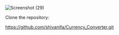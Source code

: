 

![Screenshot (29)](https://github.com/shivanifa/Currency_Converter/assets/167876927/62e17b90-d015-433b-a1f8-12abe0d3f10c)

Clone the repository:

https://github.com/shivanifa/Currency_Converter.git
